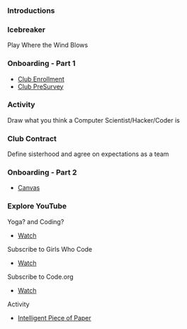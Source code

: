 ### Introductions

### Icebreaker
Play Where the Wind Blows

### Onboarding - Part 1
* [Club Enrollment](http://girlswhocode.com/clubenrollment)
* [Club PreSurvey](http://girlswhocode.com/clubpresurvey)

### Activity
Draw what you think a Computer Scientist/Hacker/Coder is

### Club Contract
Define sisterhood and agree on expectations as a team

### Onboarding - Part 2
* [Canvas](https://girlswhocode.instructure.com/login/canvas)

### Explore YouTube
Yoga? and Coding?
* [Watch](https://www.youtube.com/watch?v=h8JarLIyFpY)

Subscribe to Girls Who Code
* [Watch](https://www.youtube.com/user/GirlsWhoCode)

Subscribe to Code.org
* [Watch](https://www.youtube.com/watch?v=1x54GqfL3UY)

Activity
* [Intelligent Piece of Paper](http://www.cs4fn.org/teachers/activities/intelligentpaper/intelligentpaper.pdf)